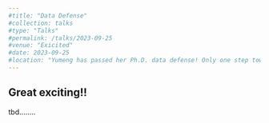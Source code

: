 ```yaml
---
#title: "Data Defense"
#collection: talks
#type: "Talks"
#permalink: /talks/2023-09-25
#venue: "Exicited"
#date: 2023-09-25
#location: "Yumeng has passed her Ph.D. data defense! Only one step towards Degree!"
---
```


## Great exciting!!

tbd........
